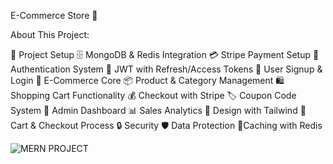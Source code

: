 E-Commerce Store 🛒

About This Project:

🚀 Project Setup
🗄️ MongoDB & Redis Integration
💳 Stripe Payment Setup
🔐 Authentication System
🔑 JWT with Refresh/Access Tokens
📝 User Signup & Login
🛒 E-Commerce Core
📦 Product & Category Management
🛍️ Shopping Cart Functionality
💰 Checkout with Stripe
🏷️ Coupon Code System
👑 Admin Dashboard
📊 Sales Analytics
🎨 Design with Tailwind
🛒 Cart & Checkout Process
🔒 Security
🛡️ Data Protection
🚀Caching with Redis


![MERN PROJECT](https://github.com/user-attachments/assets/d7414c2f-47f4-48d4-8c2c-5e801c9bf7d4)
